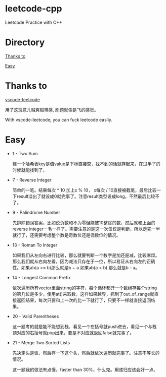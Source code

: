 # leetcode-cpp
Leetcode Practice with C++

# Directory
[Thanks to](#thanks-to)

[Easy](#easy)

# Thanks to
[vscode-leetcode](https://github.com/jdneo/vscode-leetcode)

用了这玩意儿贼爽贼带感, 刷题就像是飞的感觉。

With vscode-leetcode, you can fuck leetcode easily.

# Easy

- 1 - Two Sum
    
    建一个哈希表key是值value是下标直接查，找不到的话就存起来，在过半了的时候就能找到了。

- 7 - Reverse Integer

    简单的一笔。结果每次 * 10 加上x % 10， x每次 / 10直接被截尾，最后比较一下result溢出了就设成0就完事了。注意result类型设成long，不然最后比较不了。

- 9 - Palindrome Number

    先排除错误答案，比如说负数和不为零但能被10整除的数，然后就和上面的reverse integer一毛一样了。需要注意的是这一次仅仅是判断，所以走完一半就行了，还需要考虑整个数是奇数位还是偶数位的情况。

- 13 - Roman To Integer

    如果我们从左向右进行比较，那么就要判断一个数字是加还是减，比较麻烦。那么我们就从右向左看，因为减法只存在于一位，所以易证从右向左的正确性。如果ab(a >= b)那么就是b + a 如果ab(a < b) 那么就是b - a。

- 14 - Longest Common Prefix

    依次遍历所有vector里面string的字符，每个循环都开一个数组存每个string的第几位是多少，使用at()来取数，这样如果越界，抓到了out_of_range就直接返回结果，每次只要和上一次的比一下就行了，只要不一样就直接返回结果。

- 20 - Valid Parentheses

    这一题考的就是能不能想到栈，看见一个左括号就push进去，看见一个与栈顶对应的右括号就pop出来，要是不对应就返回false就完事了。

- 21 - Merge Two Sorted Lists

    先决定头是谁，然后存一下这个头，然后就依次遍历就完事了。注意不等长的情况。

    这一题我的做法有点慢。faster than 30%，什么鬼。用递归应该会好一点。